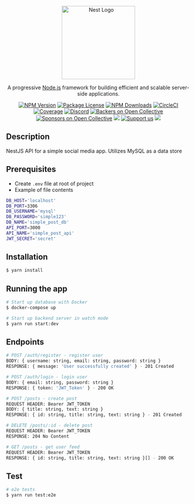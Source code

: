 <p align="center">
  <a href="http://nestjs.com/" target="blank"><img src="https://nestjs.com/img/logo-small.svg" width="200" alt="Nest Logo" /></a>
</p>

[circleci-image]: https://img.shields.io/circleci/build/github/nestjs/nest/master?token=abc123def456
[circleci-url]: https://circleci.com/gh/nestjs/nest

  <p align="center">A progressive <a href="http://nodejs.org" target="_blank">Node.js</a> framework for building efficient and scalable server-side applications.</p>
    <p align="center">
<a href="https://www.npmjs.com/~nestjscore" target="_blank"><img src="https://img.shields.io/npm/v/@nestjs/core.svg" alt="NPM Version" /></a>
<a href="https://www.npmjs.com/~nestjscore" target="_blank"><img src="https://img.shields.io/npm/l/@nestjs/core.svg" alt="Package License" /></a>
<a href="https://www.npmjs.com/~nestjscore" target="_blank"><img src="https://img.shields.io/npm/dm/@nestjs/common.svg" alt="NPM Downloads" /></a>
<a href="https://circleci.com/gh/nestjs/nest" target="_blank"><img src="https://img.shields.io/circleci/build/github/nestjs/nest/master" alt="CircleCI" /></a>
<a href="https://coveralls.io/github/nestjs/nest?branch=master" target="_blank"><img src="https://coveralls.io/repos/github/nestjs/nest/badge.svg?branch=master#9" alt="Coverage" /></a>
<a href="https://discord.gg/G7Qnnhy" target="_blank"><img src="https://img.shields.io/badge/discord-online-brightgreen.svg" alt="Discord"/></a>
<a href="https://opencollective.com/nest#backer" target="_blank"><img src="https://opencollective.com/nest/backers/badge.svg" alt="Backers on Open Collective" /></a>
<a href="https://opencollective.com/nest#sponsor" target="_blank"><img src="https://opencollective.com/nest/sponsors/badge.svg" alt="Sponsors on Open Collective" /></a>
  <a href="https://paypal.me/kamilmysliwiec" target="_blank"><img src="https://img.shields.io/badge/Donate-PayPal-ff3f59.svg"/></a>
    <a href="https://opencollective.com/nest#sponsor"  target="_blank"><img src="https://img.shields.io/badge/Support%20us-Open%20Collective-41B883.svg" alt="Support us"></a>
  <a href="https://twitter.com/nestframework" target="_blank"><img src="https://img.shields.io/twitter/follow/nestframework.svg?style=social&label=Follow"></a>
</p>
  <!--[![Backers on Open Collective](https://opencollective.com/nest/backers/badge.svg)](https://opencollective.com/nest#backer)
  [![Sponsors on Open Collective](https://opencollective.com/nest/sponsors/badge.svg)](https://opencollective.com/nest#sponsor)-->

## Description

NestJS API for a simple social media app. Utilizes MySQL as a data store

## Prerequisites
- Create `.env` file at root of project
- Example of file contents
```bash
DB_HOST='localhost'
DB_PORT=3306
DB_USERNAME='mysql'
DB_PASSWORD='simple123'
DB_NAME='simple_post_db'
API_PORT=3000
API_NAME='simple_post_api'
JWT_SECRET='secret'
```

## Installation

```bash
$ yarn install
```

## Running the app

```bash
# Start up database with Docker
$ docker-compose up
```

```bash
# Start up backend server in watch mode
$ yarn run start:dev
```

## Endpoints

```bash
# POST /auth/register - register user
BODY: { username: string, email: string, password: string }
RESPONSE: { message: 'User successfully created' } - 201 Created

# POST /auth/login - login user
BODY: { email: string, password: string }
RESPONSE: { token: 'JWT_Token' } - 200 OK

# POST /posts - create post
REQUEST HEADER: Bearer JWT_TOKEN
BODY: { title: string, text: string }
RESPONSE: { id: string, title: string, text: string } - 201 Created

# DELETE /posts/:id - delete post
REQUEST HEADER: Bearer JWT_TOKEN
RESPONSE: 204 No Content

# GET /posts - get user feed
REQUEST HEADER: Bearer JWT_TOKEN
RESPONSE: { id: string, title: string, text: string }[] - 200 OK
```

## Test

```bash
# e2e tests
$ yarn run test:e2e
```
